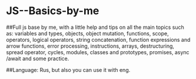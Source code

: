 # JS--Basics-by-me

##Full js base by me, with a little help and tips on all the main topics such as:
variables and types, objects, object mutation, functions, scope, operators, logical operators, string concatenation, function expressions and arrow functions, error processing, instructions, arrays, destructuring, spread operator, cycles, modules, classes and prototypes, promises, async /await and some practice.

##Language: Rus, but also you can use it with eng.
